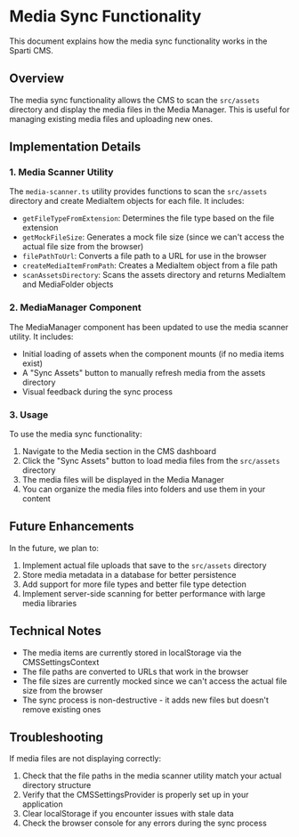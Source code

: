 # Media Sync Functionality

This document explains how the media sync functionality works in the Sparti CMS.

## Overview

The media sync functionality allows the CMS to scan the `src/assets` directory and display the media files in the Media Manager. This is useful for managing existing media files and uploading new ones.

## Implementation Details

### 1. Media Scanner Utility

The `media-scanner.ts` utility provides functions to scan the `src/assets` directory and create MediaItem objects for each file. It includes:

- `getFileTypeFromExtension`: Determines the file type based on the file extension
- `getMockFileSize`: Generates a mock file size (since we can't access the actual file size from the browser)
- `filePathToUrl`: Converts a file path to a URL for use in the browser
- `createMediaItemFromPath`: Creates a MediaItem object from a file path
- `scanAssetsDirectory`: Scans the assets directory and returns MediaItem and MediaFolder objects

### 2. MediaManager Component

The MediaManager component has been updated to use the media scanner utility. It includes:

- Initial loading of assets when the component mounts (if no media items exist)
- A "Sync Assets" button to manually refresh media from the assets directory
- Visual feedback during the sync process

### 3. Usage

To use the media sync functionality:

1. Navigate to the Media section in the CMS dashboard
2. Click the "Sync Assets" button to load media files from the `src/assets` directory
3. The media files will be displayed in the Media Manager
4. You can organize the media files into folders and use them in your content

## Future Enhancements

In the future, we plan to:

1. Implement actual file uploads that save to the `src/assets` directory
2. Store media metadata in a database for better persistence
3. Add support for more file types and better file type detection
4. Implement server-side scanning for better performance with large media libraries

## Technical Notes

- The media items are currently stored in localStorage via the CMSSettingsContext
- The file paths are converted to URLs that work in the browser
- The file sizes are currently mocked since we can't access the actual file size from the browser
- The sync process is non-destructive - it adds new files but doesn't remove existing ones

## Troubleshooting

If media files are not displaying correctly:

1. Check that the file paths in the media scanner utility match your actual directory structure
2. Verify that the CMSSettingsProvider is properly set up in your application
3. Clear localStorage if you encounter issues with stale data
4. Check the browser console for any errors during the sync process
